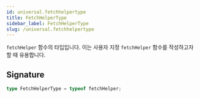 ```yaml
---
id: universal.fetchhelpertype
title: FetchHelperType
sidebar_label: FetchHelperType
slug: /universal.fetchhelpertype
---
```






`fetchHelper` 함수의 타입입니다. 이는 사용자 지정 `fetchHelper` 함수를 작성하고자 할 때 유용합니다.

## Signature

```typescript
type FetchHelperType = typeof fetchHelper;
```
